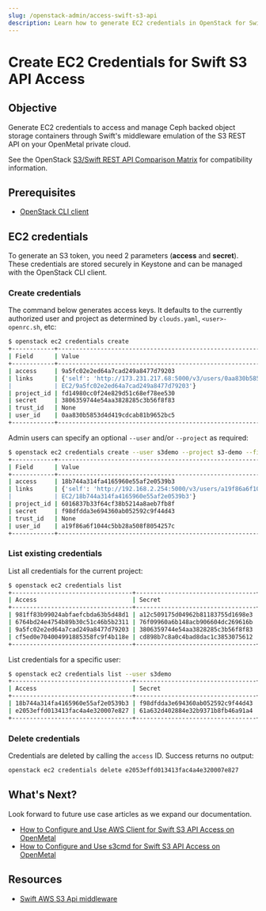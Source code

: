 ```yaml
---
slug: /openstack-admin/access-swift-s3-api
description: Learn how to generate EC2 credentials in OpenStack for Swift S3 API access.
---
```

# Create EC2 Credentials for Swift S3 API Access

## Objective

Generate EC2 credentials to access and manage Ceph backed object storage
containers through Swift's middleware emulation of the S3 REST API on your
OpenMetal private cloud.

See the OpenStack [S3/Swift REST API Comparison Matrix](https://docs.openstack.org/swift/latest/s3_compat.html)
for compatibility information.

## Prerequisites

- [OpenStack CLI client](../operators-manual/day-1/command-line/openstackclient.md)

## EC2 credentials

To generate an S3 token, you need 2 parameters (**access** and **secret**).
These credentials are stored securely in Keystone and can be managed with the
OpenStack CLI client.

### Create credentials

The command below generates access keys. It defaults to the currently authorized
user and project as determined by `clouds.yaml`, `<user>-openrc.sh`, etc:

```bash
$ openstack ec2 credentials create
+------------+---------------------------------------------------------------------------------------------------------+
| Field      | Value                                                                                                   |
+------------+---------------------------------------------------------------------------------------------------------+
| access     | 9a5fc02e2ed64a7cad249a8477d79203                                                                        |
| links      | {'self': 'http://173.231.217.68:5000/v3/users/0aa830b5853d4d419cdcab81b9652bc5/credentials/OS-          |
|            | EC2/9a5fc02e2ed64a7cad249a8477d79203'}                                                                  |
| project_id | fd14980cc0f24e829d51c68ef78ee530                                                                        |
| secret     | 3806359744e54aa3828285c3b56f8f83                                                                        |
| trust_id   | None                                                                                                    |
| user_id    | 0aa830b5853d4d419cdcab81b9652bc5                                                                        |
+------------+---------------------------------------------------------------------------------------------------------+
```

Admin users can specify an optional `--user` and/or `--project` as required:

```bash
$ openstack ec2 credentials create --user s3demo --project s3-demo --fit-width 
+------------+-------------------------------------------------------------------------------------------------------+
| Field      | Value                                                                                                 |
+------------+-------------------------------------------------------------------------------------------------------+
| access     | 18b744a314fa4165960e55af2e0539b3                                                                      |
| links      | {'self': 'http://192.168.2.254:5000/v3/users/a19f86a6f1044c5bb28a508f8054257c/credentials/OS-         |
|            | EC2/18b744a314fa4165960e55af2e0539b3'}                                                                |
| project_id | 6016837b33f64cf38b5214a8aeb7fb8f                                                                      |
| secret     | f98dfdda3e694360ab052592c9f44d43                                                                      |
| trust_id   | None                                                                                                  |
| user_id    | a19f86a6f1044c5bb28a508f8054257c                                                                      |
+------------+-------------------------------------------------------------------------------------------------------+
```

### List existing credentials

List all credentials for the current project:

```bash
$ openstack ec2 credentials list 
+----------------------------------+----------------------------------+----------------------------------+----------------------------------+
| Access                           | Secret                           | Project ID                       | User ID                          |
+----------------------------------+----------------------------------+----------------------------------+----------------------------------+
| 981ff83b99024abfaefcbda63b5d48d1 | a12c509175d04962b81183755d1698e3 | fd14980cc0f24e829d51c68ef78ee530 | 0aa830b5853d4d419cdcab81b9652bc5 |
| 6764bd24e4754b89b30c51c46b5b2311 | 76f09960a6b148acb906604dc269616b | fd14980cc0f24e829d51c68ef78ee530 | 0aa830b5853d4d419cdcab81b9652bc5 |
| 9a5fc02e2ed64a7cad249a8477d79203 | 3806359744e54aa3828285c3b56f8f83 | fd14980cc0f24e829d51c68ef78ee530 | 0aa830b5853d4d419cdcab81b9652bc5 |
| cf5ed0e704004991885358fc9f4b118e | cd898b7c8a0c4bad8dac1c3853075612 | fd14980cc0f24e829d51c68ef78ee530 | 0aa830b5853d4d419cdcab81b9652bc5 |
+----------------------------------+----------------------------------+----------------------------------+----------------------------------+
```

List credentials for a specific user:

```bash
$ openstack ec2 credentials list --user s3demo
+----------------------------------+----------------------------------+----------------------------------+----------------------------------+
| Access                           | Secret                           | Project ID                       | User ID                          |
+----------------------------------+----------------------------------+----------------------------------+----------------------------------+
| 18b744a314fa4165960e55af2e0539b3 | f98dfdda3e694360ab052592c9f44d43 | 6016837b33f64cf38b5214a8aeb7fb8f | a19f86a6f1044c5bb28a508f8054257c |
| e2053effd013413fac4a4e320007e827 | 61a632d402884e32b9371b8fb46a91a4 | 6016837b33f64cf38b5214a8aeb7fb8f | a19f86a6f1044c5bb28a508f8054257c |
+----------------------------------+----------------------------------+----------------------------------+----------------------------------+
```

### Delete credentials

Credentials are deleted by calling the `access` ID. Success returns no output:

```bash
openstack ec2 credentials delete e2053effd013413fac4a4e320007e827
```

## What's Next?

Look forward to future use case articles as we expand our documentation.

- [How to Configure and Use AWS Client for Swift S3 API Access on OpenMetal](swift-s3-aws-cli.md)
- [How to Configure and Use s3cmd for Swift S3 API Access on OpenMetal](swift-s3cmd-cli.md)

## Resources

- [Swift AWS S3 Api middleware](https://docs.openstack.org/swift/latest/middleware.html#module-swift.common.middleware.s3api.s3api)
